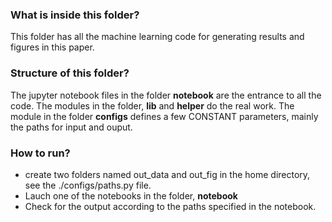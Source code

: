### What is inside this folder?
This folder has all the machine learning code for generating results and figures in this paper.


### Structure of this folder?
The jupyter notebook files in the folder **notebook** are the entrance to all the code. The modules in the folder, **lib** and **helper** do the real work. The module in the folder **configs** defines a few CONSTANT parameters, mainly the paths for input and ouput.

### How to run?
* create two folders named out_data and out_fig in the home directory, see the ./configs/paths.py file.
* Lauch one of the notebooks in the folder, **notebook**
* Check for the output according to the paths specified in the notebook.


